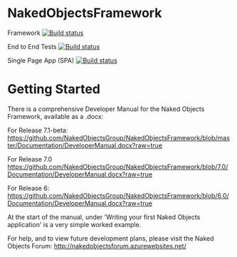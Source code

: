 NakedObjectsFramework
=====================

Framework [![Build status](https://ci.appveyor.com/api/projects/status/6kqdsbqoet1vy69n)](https://ci.appveyor.com/project/scascarini/nakedobjectsframework)

End to End Tests [![Build status](https://ci.appveyor.com/api/projects/status/gqonv2m2wolshs8u?svg=true)](https://ci.appveyor.com/project/scascarini/nakedobjectsframework-2dqwa)

Single Page App (SPA) [![Build status](https://ci.appveyor.com/api/projects/status/3lpqlxucl44kbkc8?svg=true)](https://ci.appveyor.com/project/scascarini/nakedobjectsframework-ksvxd)


Getting Started
===============

There is a comprehensive Developer Manual for the Naked Objects Framework, available as a .docx:

For Release 7.1-beta:
https://github.com/NakedObjectsGroup/NakedObjectsFramework/blob/master/Documentation/DeveloperManual.docx?raw=true

For Release 7.0
https://github.com/NakedObjectsGroup/NakedObjectsFramework/blob/7.0/Documentation/DeveloperManual.docx?raw=true

For Release 6:
https://github.com/NakedObjectsGroup/NakedObjectsFramework/blob/6.0/Documentation/DeveloperManual.docx?raw=true

At the start of the manual, under 'Writing your first Naked Objects application' is a very simple worked example.

For help, and to view future development plans, please visit the Naked Objects Forum:  http://nakedobjectsforum.azurewebsites.net/
